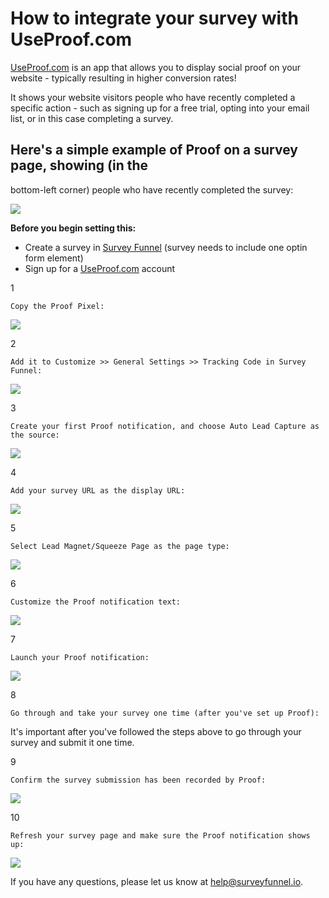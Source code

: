 # How to integrate your survey with UseProof.com

[UseProof.com](https://useproof.com/) is an app that allows you to display social proof on your website - typically resulting in higher conversion rates!

It shows your website visitors people who have recently completed a specific action - such as signing up for a free trial, opting into your email list, or in this case completing a survey.

## Here's a simple example of Proof on a survey page, showing \(in the

bottom-left corner\) people who have recently completed the survey:

![](https://d33v4339jhl8k0.cloudfront.net/docs/assets/53974d6ce4b0c76107b109d1/images/594b06642c7d3a0747ce1535/file-IlLI0hHrxl.jpg)

**Before you begin setting this:**

* Create a survey in [Survey Funnel](https://surveyfunnel.io) \(survey needs to include one optin form element\)
* Sign up for a [UseProof.com](https://useproof.com) account

1

```text
Copy the Proof Pixel: 
```

![](https://d33v4339jhl8k0.cloudfront.net/docs/assets/53974d6ce4b0c76107b109d1/images/594b07ce2c7d3a0747ce153a/file-cu5hbgc2Lk.png)

2

```text
Add it to Customize >> General Settings >> Tracking Code in Survey Funnel: 
```

![](https://d33v4339jhl8k0.cloudfront.net/docs/assets/53974d6ce4b0c76107b109d1/images/594b07ff04286305c68d445f/file-nkHWUVdYfG.png)

3

```text
Create your first Proof notification, and choose Auto Lead Capture as the source:
```

![](https://d33v4339jhl8k0.cloudfront.net/docs/assets/53974d6ce4b0c76107b109d1/images/594b08462c7d3a0747ce153b/file-NURGw7W6bP.png)

4

```text
Add your survey URL as the display URL:
```

![](https://d33v4339jhl8k0.cloudfront.net/docs/assets/53974d6ce4b0c76107b109d1/images/594b08612c7d3a0747ce153d/file-MZ2Ds1etUi.png)

5

```text
Select Lead Magnet/Squeeze Page as the page type:
```

![](https://d33v4339jhl8k0.cloudfront.net/docs/assets/53974d6ce4b0c76107b109d1/images/594b088e04286305c68d4461/file-wP8axGgfNW.png)

6

```text
Customize the Proof notification text: 
```

![](https://d33v4339jhl8k0.cloudfront.net/docs/assets/53974d6ce4b0c76107b109d1/images/594b08af2c7d3a0747ce153e/file-5YHFYCAVcR.png)

7

```text
Launch your Proof notification:
```

![](https://d33v4339jhl8k0.cloudfront.net/docs/assets/53974d6ce4b0c76107b109d1/images/594b08eb2c7d3a0747ce153f/file-ylyRfxJBx7.png)

8

```text
Go through and take your survey one time (after you've set up Proof):
```

It's important after you've followed the steps above to go through your survey and submit it one time.

9

```text
Confirm the survey submission has been recorded by Proof: 
```

![](https://d33v4339jhl8k0.cloudfront.net/docs/assets/53974d6ce4b0c76107b109d1/images/594b09622c7d3a0747ce1543/file-Jha0g4Nati.png)

10

```text
Refresh your survey page and make sure the Proof notification shows up:
```

![](https://d33v4339jhl8k0.cloudfront.net/docs/assets/53974d6ce4b0c76107b109d1/images/594b09842c7d3a0747ce1544/file-e4HnRTEIus.png)

If you have any questions, please let us know at [help@surveyfunnel.io](mailto:mailto:help@surveyfunnel.io).

